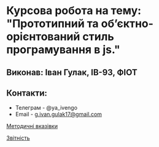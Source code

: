 # Курсова робота на тему: "Прототипний та об’єктно-орієнтований стиль програмування в js." 

## Виконав: Іван Гулак, ІВ-93, ФІОТ

## Контакти: 

* Телеграм - @ya_ivengo
* Email - g.ivan.gulak17@gmail.com


[Методичні вказівки](https://jace-dev.herokuapp.com/design/js-talks#/)

[Звітність](https://github.com/ivanhulak/software_engineering_template/blob/master/Report.md)
